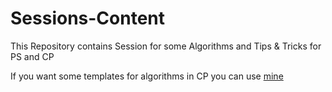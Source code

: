 # Sessions-Content
This Repository contains Session for some Algorithms and Tips & Tricks for PS and CP

If you want some templates for algorithms in CP you can use [mine](https://github.com/7oSkaaa/CP-Templates.git)
